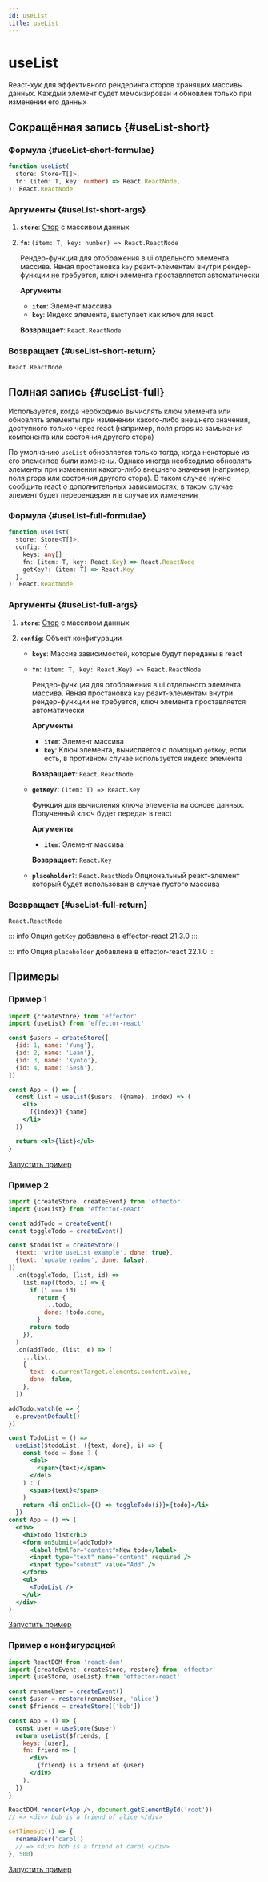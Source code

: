 ```yaml
---
id: useList
title: useList
---
```


# useList

React-хук для эффективного рендеринга сторов хранящих массивы данных.
Каждый элемент будет мемоизирован и обновлен только при изменении его данных

## Сокращённая запись {#useList-short}

### Формула {#useList-short-formulae}

```ts
function useList(
  store: Store<T[]>,
  fn: (item: T, key: number) => React.ReactNode,
): React.ReactNode
```

### Аргументы {#useList-short-args}

1. **`store`**: [Стор](docs/ru/api/effector/Store.md) с массивом данных
2. **`fn`**: `(item: T, key: number) => React.ReactNode`

   Рендер-функция для отображения в ui отдельного элемента массива. Явная простановка `key` реакт-элементам внутри рендер-функции не требуется, ключ элемента проставляется автоматически

   **Аргументы**

   - **`item`**: Элемент массива
   - **`key`**: Индекс элемента, выступает как ключ для react

   **Возвращает**: `React.ReactNode`

### Возвращает {#useList-short-return}

`React.ReactNode`

## Полная запись {#useList-full}

Используется, когда необходимо вычислять ключ элемента или обновлять элементы при изменении какого-либо внешнего значения, доступного только через react (например, поля props из замыкания компонента или состояния другого стора)

По умолчанию `useList` обновляется только тогда, когда некоторые из его элементов были изменены.
Однако иногда необходимо обновлять элементы при изменении какого-либо внешнего значения (например, поля props или состояния другого стора).
В таком случае нужно сообщить react о дополнительных зависимостях, в таком случае элемент будет перерендерен и в случае их изменения

### Формула {#useList-full-formulae}

```ts
function useList(
  store: Store<T[]>,
  config: {
    keys: any[]
    fn: (item: T, key: React.Key) => React.ReactNode
    getKey?: (item: T) => React.Key
  },
): React.ReactNode
```

### Аргументы {#useList-full-args}

1. **`store`**: [Стор](docs/ru/api/effector/Store.md) с массивом данных
2. **`config`**: Объект конфигурации

   - **`keys`**: Массив зависимостей, которые будут переданы в react
   - **`fn`**: `(item: T, key: React.Key) => React.ReactNode`

     Рендер-функция для отображения в ui отдельного элемента массива. Явная простановка `key` реакт-элементам внутри рендер-функции не требуется, ключ элемента проставляется автоматически

     **Аргументы**

     - **`item`**: Элемент массива
     - **`key`**: Ключ элемента, вычисляется с помощью `getKey`, если есть, в противном случае используется индекс элемента

     **Возвращает**: `React.ReactNode`

   - **`getKey?`**: `(item: T) => React.Key`

     Функция для вычисления ключа элемента на основе данных. Полученный ключ будет передан в react

     **Аргументы**

     - **`item`**: Элемент массива

     **Возвращает**: `React.Key`

   - **`placeholder?`**: `React.ReactNode` Опциональный реакт-элемент который будет использован в случае пустого массива

### Возвращает {#useList-full-return}

`React.ReactNode`

::: info
Опция `getKey` добавлена в effector-react 21.3.0
:::

::: info
Опция `placeholder` добавлена в effector-react 22.1.0
:::

## Примеры

### Пример 1

```jsx
import {createStore} from 'effector'
import {useList} from 'effector-react'

const $users = createStore([
  {id: 1, name: 'Yung'},
  {id: 2, name: 'Lean'},
  {id: 3, name: 'Kyoto'},
  {id: 4, name: 'Sesh'},
])

const App = () => {
  const list = useList($users, ({name}, index) => (
    <li>
      [{index}] {name}
    </li>
  ))

  return <ul>{list}</ul>
}
```

[Запустить пример](https://share.effector.dev/dV9dmuz3)

### Пример 2

```jsx
import {createStore, createEvent} from 'effector'
import {useList} from 'effector-react'

const addTodo = createEvent()
const toggleTodo = createEvent()

const $todoList = createStore([
  {text: 'write useList example', done: true},
  {text: 'update readme', done: false},
])
  .on(toggleTodo, (list, id) =>
    list.map((todo, i) => {
      if (i === id)
        return {
          ...todo,
          done: !todo.done,
        }
      return todo
    }),
  )
  .on(addTodo, (list, e) => [
    ...list,
    {
      text: e.currentTarget.elements.content.value,
      done: false,
    },
  ])

addTodo.watch(e => {
  e.preventDefault()
})

const TodoList = () =>
  useList($todoList, ({text, done}, i) => {
    const todo = done ? (
      <del>
        <span>{text}</span>
      </del>
    ) : (
      <span>{text}</span>
    )
    return <li onClick={() => toggleTodo(i)}>{todo}</li>
  })
const App = () => (
  <div>
    <h1>todo list</h1>
    <form onSubmit={addTodo}>
      <label htmlFor="content">New todo</label>
      <input type="text" name="content" required />
      <input type="submit" value="Add" />
    </form>
    <ul>
      <TodoList />
    </ul>
  </div>
)
```

[Запустить пример](https://share.effector.dev/dUay9F3U)

### Пример с конфигурацией

```jsx
import ReactDOM from 'react-dom'
import {createEvent, createStore, restore} from 'effector'
import {useStore, useList} from 'effector-react'

const renameUser = createEvent()
const $user = restore(renameUser, 'alice')
const $friends = createStore(['bob'])

const App = () => {
  const user = useStore($user)
  return useList($friends, {
    keys: [user],
    fn: friend => (
      <div>
        {friend} is a friend of {user}
      </div>
    ),
  })
}

ReactDOM.render(<App />, document.getElementById('root'))
// => <div> bob is a friend of alice </div>

setTimeout(() => {
  renameUser('carol')
  // => <div> bob is a friend of carol </div>
}, 500)
```

[Запустить пример](https://share.effector.dev/ijRS5TYh)
